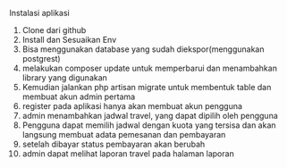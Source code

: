 Instalasi aplikasi

1. Clone dari github
2. Install dan Sesuaikan Env
3. Bisa menggunakan database yang sudah diekspor(menggunakan postgrest)
4. melakukan composer update untuk memperbarui dan menambahkan library yang digunakan
5. Kemudian jalankan php artisan migrate untuk membentuk table dan membuat akun admin pertama
6. register pada aplikasi hanya akan membuat akun pengguna
7. admin menambahkan jadwal travel, yang dapat dipilih oleh pengguna
8. Pengguna dapat memilih jadwal dengan kuota yang tersisa dan akan langsung membuat adata pemesanan dan pembayaran
9. setelah dibayar status pembayaran akan berubah
10. admin dapat melihat laporan travel pada halaman laporan
